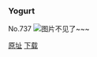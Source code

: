 ### Yogurt
No.737
![图片不见了~~~](https://imgs.xkcd.com/comics/yogurt.png)

[原址](https://xkcd.com//737) [下载](https://imgs.xkcd.com/comics/yogurt.png)

